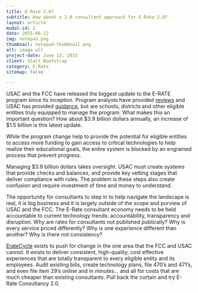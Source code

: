 ```yaml
---
title: E-Rate 2.0?
subtitle: How about a 2.0 consultant approach for E-Rate 2.0?
layout: article
modal-id: 1
date: 2015-06-12
img: notepad.png
thumbnail: notepad-thumbnail.png
alt: image-alt
project-date: June 12, 2015
client: Start Bootstrap
category: E-Rate
sitemap: false

---
```

USAC and the FCC have released the biggest update to the E-RATE program since its inception.  Program analysts have provided [reviews](http://www.edtechmagazine.com/k12/article/2015/06/how-e-rate-20-helps-schools-afford-broadband-and-wi-fi?utm_content=buffer1aa4c&utm_medium=social&utm_source=twitter.com&utm_campaign=buffer) and USAC has provided [guidance](https://www.fcc.gov/page/summary-e-rate-modernization-order), but are schools, districts and other eligible entities truly equipped to manage the program.  What makes this an important question?  How about $3.9 billion dollars annually, an increase of $1.5 billion is this latest update.

<!-- more -->

While the program change help to provide the potential for eligible entities to access more funding to gain access to critical technologies to help realize their educational goals, the entire system is blocked by an engrained process that prevent progress.

Managing $3.9 billion dollars takes oversight.  USAC must create systems that provide checks and balances, and provide key vetting stages that deliver compliance with rules.  The problem is these steps also create confusion and require investment of time and money to understand.

The opportunity for consultants to step in to help navigate the landscape is real, it is big business and it is largely outside of the scope and purview of USAC and the FCC.  The E-Rate consultant economy needs to be held accountable to current technology trends: accountability, transparency and disruption.  Why are rates for consultants not published publically?  Why is every service priced differently?  Why is one experience different than another?  Why is there not consistency?

[ErateCycle](http://eratecycle.com) exists to push for change in the one area that the FCC and USAC cannot.  It exists to deliver consistent, high-quality, cost effective experiences that are totally transparent to every eligible entity and its employees.  Audit existing bills, create technology plans, file 470’s and 471’s, and even file item 29’s online and in minutes… and all for costs that are much cheaper than existing consultants.  Pull back the curtain and try E-Rate Consultancy 2.0.
